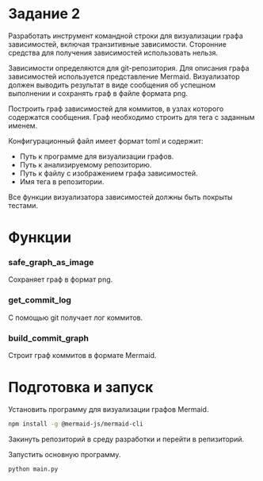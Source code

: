 # Задание 2
Разработать инструмент командной строки для визуализации графа зависимостей, включая транзитивные зависимости. Сторонние средства для получения зависимостей использовать нельзя.

Зависимости определяются для git-репозитория. Для описания графа зависимостей используется представление Mermaid. Визуализатор должен выводить результат в виде сообщения об успешном выполнении и сохранять граф в файле формата png.

Построить граф зависимостей для коммитов, в узлах которого содержатся сообщения. Граф необходимо строить для тега с заданным именем.

Конфигурационный файл имеет формат toml и содержит:
- Путь к программе для визуализации графов.
- Путь к анализируемому репозиторию.
- Путь к файлу с изображением графа зависимостей.
- Имя тега в репозитории.

Все функции визуализатора зависимостей должны быть покрыты тестами.

# Функции
### safe_graph_as_image
Сохраняет граф в формат png.

### get_commit_log
С помощью git получает лог коммитов.

### build_commit_graph
Строит граф коммитов в формате Mermaid.

# Подготовка и запуск
Установить программу для визуализации графов Mermaid.
```Bash
npm install -g @mermaid-js/mermaid-cli
```
Закинуть репозиторий в среду разработки и перейти в репизиторий.

Запустить основную программу.
```Bash
python main.py
```
